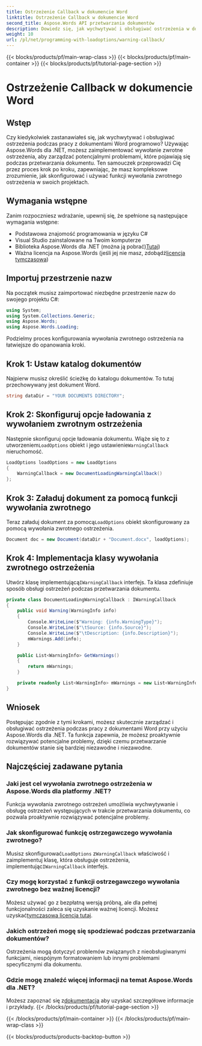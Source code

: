 ```yaml
---
title: Ostrzeżenie Callback w dokumencie Word
linktitle: Ostrzeżenie Callback w dokumencie Word
second_title: Aspose.Words API przetwarzania dokumentów
description: Dowiedz się, jak wychwytywać i obsługiwać ostrzeżenia w dokumentach Word za pomocą Aspose.Words dla .NET dzięki naszemu przewodnikowi krok po kroku. Zapewnij solidne przetwarzanie dokumentów.
weight: 10
url: /pl/net/programming-with-loadoptions/warning-callback/
---
```


{{< blocks/products/pf/main-wrap-class >}}
{{< blocks/products/pf/main-container >}}
{{< blocks/products/pf/tutorial-page-section >}}

# Ostrzeżenie Callback w dokumencie Word

## Wstęp

Czy kiedykolwiek zastanawiałeś się, jak wychwytywać i obsługiwać ostrzeżenia podczas pracy z dokumentami Word programowo? Używając Aspose.Words dla .NET, możesz zaimplementować wywołanie zwrotne ostrzeżenia, aby zarządzać potencjalnymi problemami, które pojawiają się podczas przetwarzania dokumentu. Ten samouczek przeprowadzi Cię przez proces krok po kroku, zapewniając, że masz kompleksowe zrozumienie, jak skonfigurować i używać funkcji wywołania zwrotnego ostrzeżenia w swoich projektach.

## Wymagania wstępne

Zanim rozpoczniesz wdrażanie, upewnij się, że spełnione są następujące wymagania wstępne:

- Podstawowa znajomość programowania w języku C#
- Visual Studio zainstalowane na Twoim komputerze
-  Biblioteka Aspose.Words dla .NET (można ją pobrać)[Tutaj](https://releases.aspose.com/words/net/))
-  Ważna licencja na Aspose.Words (jeśli jej nie masz, zdobądź[licencja tymczasowa](https://purchase.aspose.com/temporary-license/))

## Importuj przestrzenie nazw

Na początek musisz zaimportować niezbędne przestrzenie nazw do swojego projektu C#:

```csharp
using System;
using System.Collections.Generic;
using Aspose.Words;
using Aspose.Words.Loading;
```

Podzielmy proces konfigurowania wywołania zwrotnego ostrzeżenia na łatwiejsze do opanowania kroki.

## Krok 1: Ustaw katalog dokumentów

Najpierw musisz określić ścieżkę do katalogu dokumentów. To tutaj przechowywany jest dokument Word.

```csharp
string dataDir = "YOUR DOCUMENTS DIRECTORY";
```

## Krok 2: Skonfiguruj opcje ładowania z wywołaniem zwrotnym ostrzeżenia

 Następnie skonfiguruj opcje ładowania dokumentu. Wiąże się to z utworzeniem`LoadOptions` obiekt i jego ustawienie`WarningCallback` nieruchomość.

```csharp
LoadOptions loadOptions = new LoadOptions
{
    WarningCallback = new DocumentLoadingWarningCallback()
};
```

## Krok 3: Załaduj dokument za pomocą funkcji wywołania zwrotnego

 Teraz załaduj dokument za pomocą`LoadOptions` obiekt skonfigurowany za pomocą wywołania zwrotnego ostrzeżenia.

```csharp
Document doc = new Document(dataDir + "Document.docx", loadOptions);
```

## Krok 4: Implementacja klasy wywołania zwrotnego ostrzeżenia

 Utwórz klasę implementującą`IWarningCallback` interfejs. Ta klasa zdefiniuje sposób obsługi ostrzeżeń podczas przetwarzania dokumentu.

```csharp
private class DocumentLoadingWarningCallback : IWarningCallback
{
    public void Warning(WarningInfo info)
    {
        Console.WriteLine($"Warning: {info.WarningType}");
        Console.WriteLine($"\tSource: {info.Source}");
        Console.WriteLine($"\tDescription: {info.Description}");
        mWarnings.Add(info);
    }

    public List<WarningInfo> GetWarnings()
    {
        return mWarnings;
    }

    private readonly List<WarningInfo> mWarnings = new List<WarningInfo>();
}
```

## Wniosek

Postępując zgodnie z tymi krokami, możesz skutecznie zarządzać i obsługiwać ostrzeżenia podczas pracy z dokumentami Word przy użyciu Aspose.Words dla .NET. Ta funkcja zapewnia, że możesz proaktywnie rozwiązywać potencjalne problemy, dzięki czemu przetwarzanie dokumentów stanie się bardziej niezawodne i niezawodne.

## Najczęściej zadawane pytania

### Jaki jest cel wywołania zwrotnego ostrzeżenia w Aspose.Words dla platformy .NET?
Funkcja wywołania zwrotnego ostrzeżeń umożliwia wychwytywanie i obsługę ostrzeżeń występujących w trakcie przetwarzania dokumentu, co pozwala proaktywnie rozwiązywać potencjalne problemy.

### Jak skonfigurować funkcję ostrzegawczego wywołania zwrotnego?
 Musisz skonfigurować`LoadOptions` z`WarningCallback` właściwość i zaimplementuj klasę, która obsługuje ostrzeżenia, implementując`IWarningCallback` interfejs.

### Czy mogę korzystać z funkcji ostrzegawczego wywołania zwrotnego bez ważnej licencji?
 Możesz używać go z bezpłatną wersją próbną, ale dla pełnej funkcjonalności zaleca się uzyskanie ważnej licencji. Możesz uzyskać[tymczasowa licencja tutaj](https://purchase.aspose.com/temporary-license/).

### Jakich ostrzeżeń mogę się spodziewać podczas przetwarzania dokumentów?
Ostrzeżenia mogą dotyczyć problemów związanych z nieobsługiwanymi funkcjami, niespójnym formatowaniem lub innymi problemami specyficznymi dla dokumentu.

### Gdzie mogę znaleźć więcej informacji na temat Aspose.Words dla .NET?
 Możesz zapoznać się z[dokumentacja](https://reference.aspose.com/words/net/) aby uzyskać szczegółowe informacje i przykłady.
{{< /blocks/products/pf/tutorial-page-section >}}

{{< /blocks/products/pf/main-container >}}
{{< /blocks/products/pf/main-wrap-class >}}

{{< blocks/products/products-backtop-button >}}

